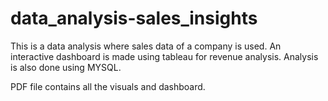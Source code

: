 # data_analysis-sales_insights

This is a data analysis where sales data of a company is used.
An interactive dashboard is made using tableau for revenue analysis.
Analysis is also done using MYSQL. 

PDF file contains all the visuals and dashboard.

 
